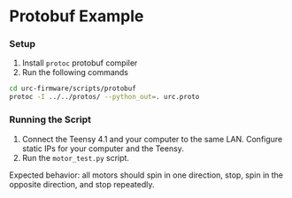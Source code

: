 # Protobuf Example

### Setup

1. Install `protoc` protobuf compiler
2. Run the following commands

```bash
cd urc-firmware/scripts/protobuf
protoc -I ../../protos/ --python_out=. urc.proto
```



### Running the Script

1. Connect the Teensy 4.1 and your computer to the same LAN. Configure static IPs for
your computer and the Teensy. 
2. Run the `motor_test.py` script. 

Expected behavior: all motors should spin in one direction, stop, spin in the opposite direction, and stop repeatedly.
